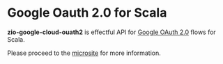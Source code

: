 # Google Oauth 2.0 for Scala

**zio-google-cloud-ouath2** is effectful API for [Google OAuth 2.0][google-oauth] flows for Scala.

Please proceed to the [microsite][microsite] for more information.

[google-oauth]: https://developers.google.com/identity/protocols/OAuth2
[microsite]: https://jkobejs.github.io/zio-google-cloud-oauth2/
